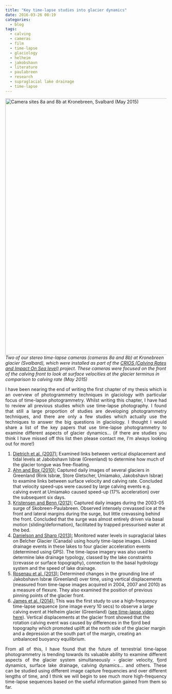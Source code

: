 ```yaml
---
title: "Key time-lapse studies into glacier dynamics"
date: 2016-03-26 08:19
categories:
  - blog
tags:  
  - calving
  - cameras
  - film
  - time-lapse
  - glaciology
  - helheim
  - jakobshavn
  - literature
  - paulabreen
  - research
  - supraglacial lake drainage
  - time-lapse
---
```

<img src="https://github.com/PennyHow/pennyhow.github.io/blob/master/assets/images/krone_cams_8a_8b.jpg?raw=true" alt="Camera sites 8a and 8b at Kronebreen, Svalbard (May 2015)" width="800" align="aligncenter" /><br> *Two of our stereo time-lapse cameras (cameras 8a and 8b) at Kronebreen glacier (Svalbard), which were installed as part of the <a href="http://www.researchinsvalbard.no/project/7037" target="_blank">CRIOS (Calving Rates and Impact On Sea level)</a> project. These cameras were focused on the front of the calving front to look at surface velocities at the glacier terminus in comparison to calving rate (May 2015)*

<p style="text-align:justify;">I have been nearing the end of writing the first chapter of my thesis which is an overview of photogrammetry techniques in glaciology with particular focus of time-lapse photogrammetry. Whilst writing this chapter, I have had to review all previous studies which use time-lapse photography. I found that still a large proportion of studies are developing photogrammetry techniques, and there are only a few studies which actually use the techniques to answer the big questions in glaciology. I thought I would share a list of the key papers that use time-lapse photogrammetry to examine different aspects of glacier dynamics... (if there are studies you think I have missed off this list then please contact me, I'm always looking out for more!)</p>

<ol>
	<li style="text-align:left;"><a href="http://onlinelibrary.wiley.com/doi/10.1029/2006JF000601/full" target="_blank">Dietrich et al. (2007):</a> Examined links between vertical displacement and tidal levels at Jabobshavn Isbræ (Greenland) to determine how much of the glacier tongue was free-floating.</li>
	<li style="text-align:left;"><a href="http://bprc.osu.edu/~jbox/pubs/Ahn_and_Box_2010_J_Glaciol.pdf" target="_blank">Ahn and Box (2010):</a> Captured daily images of several glaciers in Greenland (Rink Isbræ, Store Gletscher, Umiamako, Jakobshavn Isbræ) to examine links between surface velocity and calving rate. Concluded that velocity speed-ups were caused by large calving events e.g. calving event at Umiamako caused speed-up (17% acceleration) over the subsequent six days.</li>
	<li style="text-align:left;"><a href="http://www.polarresearch.net/index.php/polar/article/view/11106" target="_blank">Kristensen and Benn (2012):</a> Captured daily images during the 2003-05 surge of Skobreen-Paulabreen. Observed intensely crevassed ice at the front and lateral margins during the surge, but little crevassing behind the front. Concluded that the surge was almost entirely driven via basal motion (sliding/deformation), facilitated by trapped pressurised water at the bed.</li>
	<li style="text-align:left;"><a href="http://www.ingentaconnect.com/content/igsoc/jog/2013/00000059/00000214/art00008" target="_blank">Danielson and Sharp (2013):</a> Monitored water levels in supraglacial lakes on Belcher Glacier (Canada) using hourly time-lapse images. Linked drainage events in these lakes to four glacier acceleration events (determined using GPS). The time-lapse imagery was also used to determine lake drainage typology, classed by the lake constraints (crevasse or surface topography), connection to the basal hydrology system and the speed of lake drainage.</li>
	<li style="text-align:left;"><a href="https://www.researchgate.net/publication/260333918_Grounding_line_migration_and_high-resolution_calving_dynamics_of_Jakobshavn_Isbrae_West_Greenland" target="_blank">Rosenau et al. (2013):</a> Determined changes in the grounding line of Jakobshavn Isbræ (Greenland) over time, using vertical displacements (measured from time-lapse images acquired in 2004, 2007 and 2010) as a measure of flexure. They also examined the position of previous pinning points of the glacier front.</li>
	<li style="text-align:left;"><a href="http://www.nature.com/ngeo/journal/v7/n8/abs/ngeo2204.html" target="_blank">James et al. (2014):</a> This was the first study to use a high-frequency time-lapse sequence (one image every 10 secs) to observe a large calving event at Helheim glacier (Greenland) (<a href="https://www.youtube.com/watch?v=IxfORXWph2Q" target="_blank">see time-lapse video here</a>). Vertical displacements at the glacier front showed that the rotation calving event was caused by differences in the fjord bed topography which promoted uplift at the north side of the glacier margin and a depression at the south part of the margin, creating an unbalanced buoyancy equilibrium.</li>
</ol>
<p style="text-align:justify;">From all of this, I have found that the future of terrestrial time-lapse photogrammetry is trending towards its valuable ability to examine different aspects of the glacier system simultaneously - glacier velocity, fjord dynamics, surface lake drainage, calving dynamics... and others. These can be studied using different image capture frequencies and over different lengths of time, and I think we will begin to see much more high-frequency time-lapse sequences based on the useful information gained from them so far.</p>
